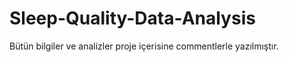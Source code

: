 # Sleep-Quality-Data-Analysis
Bütün bilgiler ve analizler proje içerisine commentlerle yazılmıştır.
